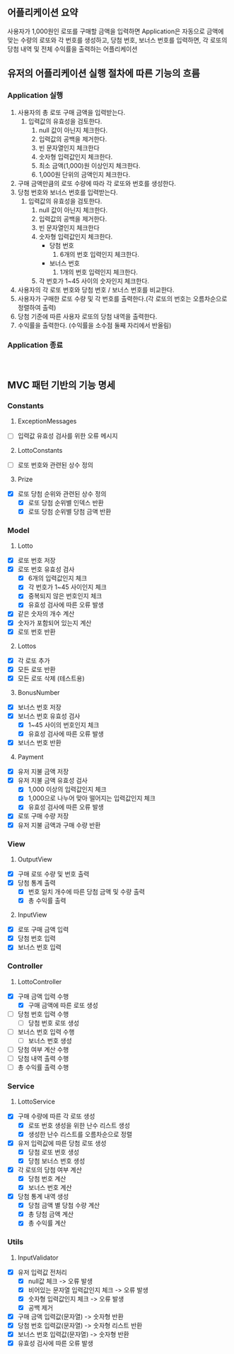 ## 어플리케이션 요약
사용자가 1,000원인 로또를 구매할 금액을 입력하면 Application은 자동으로 금액에 맞는 수량의 로또와 각 번호를 생성하고,
당첨 번호, 보너스 번호를 입력하면, 각 로또의 당첨 내역 및 전체 수익률을 출력하는 어플리케이션

## 유저의 어플리케이션 실행 절차에 따른 기능의 흐름
### Application 실행
1. 사용자의 총 로또 구매 금액을 입력받는다.
    1. 입력값의 유효성을 검토한다.
        1. null 값이 아닌지 체크한다.
        2. 입력값의 공백을 제거한다.
        3. 빈 문자열인지 체크한다
        4. 숫자형 입력값인지 체크한다.
        5. 최소 금액(1,000)원 이상인지 체크한다.
        6. 1,000원 단위의 금액인지 체크한다.
2. 구매 금액만큼의 로또 수량에 따라 각 로또와 번호를 생성한다.
3. 당첨 번호와 보너스 번호를 입력받는다.
    1. 입력값의 유효성을 검토한다.
       1. null 값이 아닌지 체크한다.
       2. 입력값의 공백을 제거한다.
       3. 빈 문자열인지 체크한다
       4. 숫자형 입력값인지 체크한다.
           - 당첨 번호
               1. 6개의 번호 입력인지 체크한다.
           - 보너스 번호
               1. 1개의 번호 입력인지 체크한다.
       5. 각 번호가 1~45 사이의 숫자인지 체크한다.
4. 사용자의 각 로또 번호와 당첨 번호 / 보너스 번호를 비교한다.
5. 사용자가 구매한 로또 수량 및 각 번호를 출력한다.(각 로또의 번호는 오름차순으로 정렬하여 출력)
6. 당첨 기준에 따른 사용자 로또의 당첨 내역을 출력한다. 
7. 수익률을 출력한다. (수익률을 소수점 둘째 자리에서 반올림)

### Application 종료

<br>

## MVC 패턴 기반의 기능 명세
### Constants
1. ExceptionMessages
- [ ] 입력값 유효성 검사를 위한 오류 메시지
2. LottoConstants
- [ ] 로또 번호와 관련된 상수 정의
3. Prize
- [x] 로또 당첨 순위와 관련된 상수 정의
  - [x] 로또 당첨 순위별 인덱스 반환
  - [x] 로또 당첨 순위별 당첨 금액 반환

### Model
1. Lotto
- [x] 로또 번호 저장
- [x] 로또 번호 유효성 검사
  - [x] 6개의 입력값인지 체크
  - [x] 각 번호가 1~45 사이인지 체크
  - [x] 중복되지 않은 번호인지 체크
  - [x] 유효성 검사에 따른 오류 발생
- [x] 같은 숫자의 개수 계산
- [x] 숫자가 포함되어 있는지 계산
- [x] 로또 번호 반환

2. Lottos
- [x] 각 로또 추가
- [x] 모든 로또 반환
- [x] 모든 로또 삭제 (테스트용)

3. BonusNumber
- [x] 보너스 번호 저장
- [x] 보너스 번호 유효성 검사
  - [x] 1~45 사이의 번호인지 체크
  - [x] 유효성 검사에 따른 오류 발생
- [x] 보너스 번호 반환

4. Payment
- [x] 유저 지불 금액 저장
- [x] 유저 지불 금액 유효성 검사
  - [x] 1,000 이상의 입력값인지 체크
  - [x] 1,000으로 나누어 맞아 떨어지는 입력값인지 체크
  - [x] 유효성 검사에 따른 오류 발생
- [x] 로또 구매 수량 저장
- [x] 유저 지불 금액과 구매 수량 반환

### View
1. OutputView
- [x] 구매 로또 수량 및 번호 출력
- [x] 당첨 통계 출력
  - [x] 번호 일치 개수에 따른 당첨 금액 및 수량 출력
  - [x] 총 수익률 출력

2. InputView
- [x] 로또 구매 금액 입력
- [x] 당첨 번호 입력
- [x] 보너스 번호 입력

### Controller
1. LottoController
- [x] 구매 금액 입력 수행
  - [x] 구매 금액에 따른 로또 생성
- [ ] 당첨 번호 입력 수행
  - [ ] 당첨 번호 로또 생성
- [ ] 보너스 번호 입력 수행
  - [ ] 보너스 번호 생성
- [ ] 당첨 여부 계산 수행
- [ ] 당첨 내역 출력 수행
- [ ] 총 수익률 출력 수행

### Service
1. LottoService
- [x] 구매 수량에 따른 각 로또 생성
  - [x] 로또 번호 생성을 위한 난수 리스트 생성
  - [x] 생성한 난수 리스트를 오름차순으로 정렬
- [x] 유저 입력값에 따른 당첨 로또 생성
  - [x] 당첨 로또 번호 생성
  - [x] 당첨 보너스 번호 생성
- [x] 각 로또의 당첨 여부 계산
  - [x] 당첨 번호 계산
  - [x] 보너스 번호 계산
- [x] 당첨 통계 내역 생성
  - [x] 당첨 금액 별 당첨 수량 계산
  - [x] 총 당첨 금액 계산
  - [x] 총 수익률 계산

### Utils
1. InputValidator
- [x] 유저 입력값 전처리
    - [x] null값 체크 -> 오류 발생
    - [x] 비어있는 문자열 입력값인지 체크 -> 오류 발생
    - [x] 숫자형 입력값인지 체크 -> 오류 발생
    - [x] 공백 제거
- [x] 구매 금액 입력값(문자열) -> 숫자형 반환
- [x] 당첨 번호 입력값(문자열) -> 숫자형 리스트 반환
- [x] 보너스 번호 입력값(문자열) -> 숫자형 반환
- [x] 유효성 검사에 따른 오류 발생